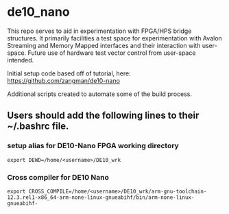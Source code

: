 # de10_nano

This repo serves to aid in experimentation with FPGA/HPS bridge structures. It primarily facilities a test space for experimentation with Avalon Streaming and Memory Mapped interfaces and their interaction with user-space. Future use of hardware test vector control from user-space intended. 

Initial setup code based off of tutorial, here: https://github.com/zangman/de10-nano

Additional scripts created to automate some of the build process.

## Users should add the following lines to their ~/.bashrc file.

### setup alias for DE10-Nano FPGA working directory
```
export DEWD=/home/<username>/DE10_wrk
```

### Cross compiler for DE10 Nano
```
export CROSS_COMPILE=/home/<username>/DE10_wrk/arm-gnu-toolchain-12.3.rel1-x86_64-arm-none-linux-gnueabihf/bin/arm-none-linux-gnueabihf-
```
